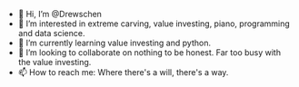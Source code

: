- 👋 Hi, I’m @Drewschen
- 👀 I’m interested in extreme carving, value investing, piano, programming and data science.
- 🌱 I’m currently learning value investing and python.
- 💞️ I’m looking to collaborate on nothing to be honest. Far too busy with the value investing.
- 📫 How to reach me: Where there's a will, there's a way.

<!---
Drewschen/Drewschen is a ✨ special ✨ repository because its `README.md` (this file) appears on your GitHub profile.
You can click the Preview link to take a look at your changes.
--->
